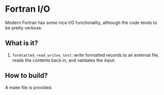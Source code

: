 Fortran I/O
===========

Modern Fortran has some nice I/O functionality, although the code tends
to be pretty verbose.

What is it?
-----------
1. `formtatted_read_writes_test`: write formatted records to an external
    file, reads the contents back in, and validates the input.

How to build?
-------------
A make file is provided.
